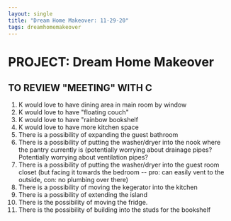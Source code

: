```yaml
---
layout: single
title: "Dream Home Makeover: 11-29-20"
tags: dreamhomemakeover
---
```


# PROJECT: Dream Home Makeover

## TO REVIEW "MEETING" WITH C

1. K would love to have dining area in main room by window
2. K would love to have "floating couch"
3. K would love to have "rainbow bookshelf
4. K would love to have more kitchen space
5. There is a possibility of expanding the guest bathroom
6. There is a possibility of putting the washer/dryer into the nook where the pantry currently is (potentially worrying about drainage pipes? Potentially worrying about ventilation pipes?
7. There is a possibility of putting the washer/dryer into the guest room closet (but facing it towards the bedroom -- pro: can easily vent to the outside, con: no plumbing over there)
8. There is a possibility of moving the kegerator into the kitchen
9. There is a possibility of extending the island
10. There is the possibility of moving the fridge. 
11. There is the possibility of building into the studs for the bookshelf

